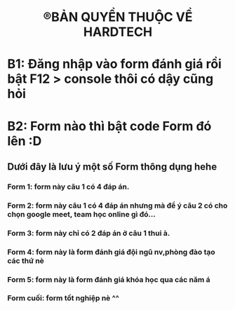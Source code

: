 <!DOCTYPE html>
<html lang="vi">
<head>
    <meta charset="UTF-8">
</head>
<body>
    <center><strong><h1>&#174;BẢN QUYỀN THUỘC VỀ HARDTECH</h1></strong></center>
    <div class="boderexam" >
        <h1>B1: Đăng nhập vào form đánh giá rồi bật F12 > console thôi có dậy cũng hỏi</h1>
        <h1>B2: Form nào thì bật code Form đó lên :D</h1>
        <h2>Dưới đây là lưu ý một số Form thông dụng hehe</h2>
        <h3>Form 1: form này câu 1 có 4 đáp án.</h3>
        <h3>Form 2: form này câu 1 có 4 đáp án nhưng mà để ý câu 2 có cho chọn google meet, team học online gì đó...</h3>
        <h3>Form 3: form này chỉ có 2 đáp án ở câu 1 thui à.</h3>
        <h3>Form 4: form này là form đánh giá đội ngũ nv,phòng đào tạo các thứ nè</h3>
        <h3>Form 5: form này là form đánh giá khóa học qua các năm á</h3>
        <h3>Form cuối: form tốt nghiệp nè ^^</h3>
    </div>
</body>
</html>